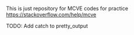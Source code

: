 This is just repository for MCVE codes for practice
https://stackoverflow.com/help/mcve


TODO: Add catch to pretty_output
